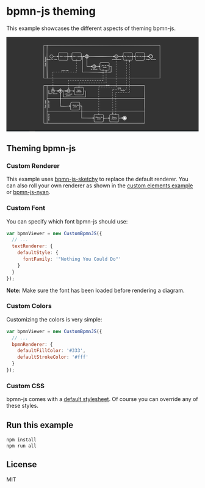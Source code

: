 # bpmn-js theming

This example showcases the different aspects of theming bpmn-js.

![Screenshot](docs/screenshot.png)

## Theming bpmn-js

### Custom Renderer

This example uses [bpmn-js-sketchy](https://github.com/bpmn-io/bpmn-js-sketchy) to replace the default renderer. You can also roll your own renderer as shown in the [custom elements example](https://github.com/bpmn-io/bpmn-js-examples/blob/master/custom-elements/app/custom-modeler/custom/CustomRenderer.js) or [bpmn-js-nyan](https://github.com/bpmn-io/bpmn-js-nyan/blob/master/lib/nyan/draw/NyanRenderer.js).

### Custom Font

You can specify which font bpmn-js should use:

```javascript
var bpmnViewer = new CustomBpmnJS({
  // ...
  textRenderer: {
    defaultStyle: {
      fontFamily: '"Nothing You Could Do"'
    }
  }
});
```

__Note:__ Make sure the font has been loaded before rendering a diagram.

### Custom Colors

Customizing the colors is very simple:

```javascript
var bpmnViewer = new CustomBpmnJS({
  // ...
  bpmnRenderer: {
    defaultFillColor: '#333',
    defaultStrokeColor: '#fff'
  }
});
```

### Custom CSS

bpmn-js comes with a [default stylesheet](https://github.com/bpmn-io/diagram-js/blob/master/assets/diagram-js.css). Of course you can override any of these styles.

## Run this example

```
npm install
npm run all
```

## License

MIT
